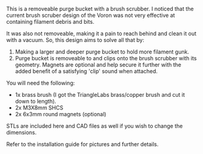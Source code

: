This is a removeable purge bucket with a brush scrubber. I noticed that the current brush scruber design of the Voron was not very effective at containing filament debris and bits.

It was also not removeable, making it a pain to reach behind and clean it out with a vacuum. So, this design aims to solve all that by:

1) Making a larger and deeper purge bucket to hold more filament gunk.
2) Purge bucket is removeable to and clips onto the brush scrubber with its geometry. Magnets are optional and help secure it further with the added benefit of a satisfying 'clip' sound when attached.

You will need the following:

- 1x brass brush (I got the TriangleLabs brass/copper brush and cut it down to length).
- 2x M3X8mm SHCS
- 2x 6x3mm round magnets (optional)

STLs are included here and CAD files as well if you wish to change the dimensions.

Refer to the installation guide for pictures and further details.
